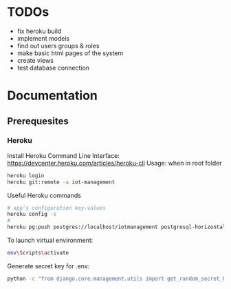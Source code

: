 # TODOs
- fix heroku build
- implement models
- find out users groups & roles
- make basic html pages of the system
- create views 
- test database connection



# Documentation

## Prerequesites

### Heroku
Install Heroku Command Line Interface: https://devcenter.heroku.com/articles/heroku-cli
Usage: when in root folder
```Bash
heroku login
heroku git:remote -a iot-management
```
Useful Heroku commands
```Bash
# app's configuration key-values
heroku config -s
#
heroku pg:push postgres://localhost/iotmanagement postgresql-horizontal-68677
```



To launch virtual environment:
```Bash
env\Scripts\activate
```

Generate secret key for .env:
```Bash
python -c "from django.core.management.utils import get_random_secret_key; print(get_random_secret_key())"
```

